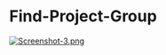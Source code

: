 # Find-Project-Group
[![Screenshot-3.png](https://i.postimg.cc/fLSNd3Xp/Screenshot-3.png)](https://postimg.cc/7G4d8ZKn)
